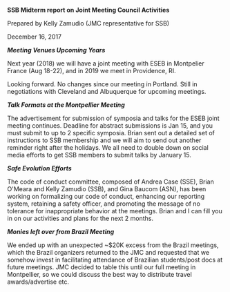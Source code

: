 **SSB Midterm report on Joint Meeting Council Activities**

Prepared by Kelly Zamudio (JMC representative for SSB)

December 16, 2017

***Meeting Venues Upcoming Years***

Next year (2018) we will have a joint meeting with ESEB in Montpelier
France (Aug 18-22), and in 2019 we meet in Providence, RI.

Looking forward. No changes since our meeting in Portland. Still in
negotiations with Cleveland and Albuquerque for upcoming meetings.

***Talk Formats at the Montpellier Meeting***

The advertisement for submission of symposia and talks for the ESEB
joint meeting continues. Deadline for abstract submissions is Jan 15,
and you must submit to up to 2 specific symposia. Brian sent out a
detailed set of instructions to SSB membership and we will aim to send
out another reminder right after the holidays. We all need to double
down on social media efforts to get SSB members to submit talks by
January 15.

***Safe Evolution Efforts***

The code of conduct committee, composed of Andrea Case (SSE), Brian
O'Meara and Kelly Zamudio (SSB), and Gina Baucom (ASN), has been working
on formalizing our code of conduct, enhancing our reporting system,
retaining a safety officer, and promoting the message of no tolerance
for inappropriate behavior at the meetings. Brian and I can fill you in
on our activities and plans for the next 2 months.

***Monies left over from Brazil Meeting***

We ended up with an unexpected \~\$20K excess from the Brazil meetings,
which the Brazil organizers returned to the JMC and requested that we
somehow invest in facilitating attendance of Brazilian students/post
docs at future meetings. JMC decided to table this until our full
meeting in Montpellier, so we could discuss the best way to distribute
travel awards/advertise etc.
